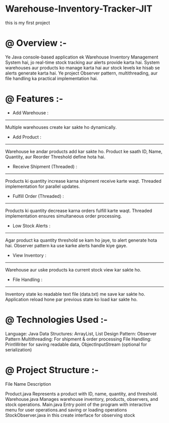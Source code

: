 # Warehouse-Inventory-Tracker-JIT
this is my first project

@  Overview :- 
==============
  Ye Java console-based application ek Warehouse Inventory Management System hai, jo real-time stock tracking aur alerts provide karta hai.
  System warehouses aur products ko manage karta hai aur stock levels ke hisab se alerts generate karta hai.
  Ye project Observer pattern, multithreading, aur file handling ka practical implementation hai.


@ Features :-
==========

* Add Warehouse :
------------------
  Multiple warehouses create kar sakte ho dynamically.

* Add Product :
-----------------
  Warehouse ke andar products add kar sakte ho.
  Product ke saath ID, Name, Quantity, aur Reorder Threshold define hota hai.

* Receive Shipment (Threaded) :
--------------------------------
  Products ki quantity increase karna shipment receive karte waqt.
  Threaded implementation for parallel updates.

* Fulfill Order (Threaded) :
-----------------------------
  Products ki quantity decrease karna orders fulfill karte waqt.
  Threaded implementation ensures simultaneous order processing.

* Low Stock Alerts :
----------------------
  Agar product ka quantity threshold se kam ho jaye, to alert generate hota hai.
  Observer pattern ka use karke alerts handle kiye gaye.

* View Inventory :
--------------------
  Warehouse aur uske products ka current stock view kar sakte ho.

* File Handling :
-------------------
  Inventory state ko readable text file (data.txt) me save kar sakte ho.
  Application reload hone par previous state ko load kar sakte ho.  

@ Technologies Used :-
=====================
   Language: Java
   Data Structures: ArrayList, List
   Design Pattern: Observer Pattern
   Multithreading: For shipment & order processing
   File Handling: PrintWriter for saving readable data, ObjectInputStream (optional for serialization)

@ Project Structure :-
=======================
File Name                                                      Description

Product.java	                                                 Represents a product with ID, name, quantity, and threshold.
Warehouse.java	                                               Manages warehouse inventory, products, observers, and stock operations.
Main.java	                                                     Entry point of the program with interactive menu for user operations.and saving or loading operations
StockObserver.java                                             in this create interface for observing stock



